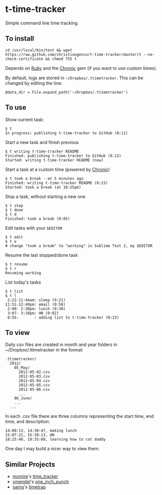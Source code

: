 # t-time-tracker

Simple command line time tracking.

To install
----------

    cd /usr/local/bin/test && wget https://raw.github.com/christiangenco/t-time-tracker/master/t --no-check-certificate && chmod 755 t

Depends on [Ruby](http://www.ruby-lang.org/en/downloads/) and the [Chronic](https://github.com/mojombo/chronic) gem (if you want to use custom times).

By default, logs are stored in `~/Dropbox/.ttimetracker`. This can be changed by editing the line:

    @data_dir = File.expand_path('~/Dropbox/.ttimetracker')

To use
------

Show current task:

    $ t
    In progress: publishing t-time-tracker to GitHub (0:11)
  
Start a new task and finish previous
  
    $ t writing t-time-tracker README 
    Finished: publishing t-time-tracker to GitHub (0:12)
    Started: writing t-time-tracker README (now)
  
Start a task at a custom time (powered by [Chronic](https://github.com/mojombo/chronic))

    $ t took a break --at 5 minutes ago
    Finished: writing t-time-tracker README (0:23)
    Started: took a break (at 10:25pm)

Stop a task, without starting a new one

    $ t stop
    $ t done
    $ t d
    Finished: took a break (0:05)
  
Edit tasks with your `$EDITOR`

    $ t edit
    $ t e
    # change "took a break" to "working" in Sublime Text 2, my $EDITOR
  
Resume the last stopped/done task

    $ t resume
    $ t r
    Resuming working

List today's tasks

    $ t list
    $ t l
     2:22-11:44am: sleep (9:21)
    11:51-12:49pm: email (0:58)
     2:00- 2:30pm: lunch (0:30)
     3:07- 3:10pm: HN (0:02)
     8:55-       : adding list to t-time-tracker (0:23)

To view
-------

Daily csv files are created in month and year folders in ~/Dropbox/.ttimetracker in the format:

    .ttimetracker/
      2012/
        05_May/
          2012-05-02.csv
          2012-05-03.csv
          2012-05-04.csv
          2012-05-05.csv
          2012-05-06.csv
          ...
        06_June/
        ...
      ...

In each .csv file there are three columns representing the start time, end time, and description:

    14:00:13, 14:30:47, making lunch
    15:07:21, 15:10:13, HN
    18:25:40, 18:35:08, learning how to cat daddy

One day I may build a nicer way to view them.

Similar Projects
------------

* [mcmire](https://github.com/mcmire)'s [time_tracker](https://github.com/mcmire/time_tracker)
* [ymendel](https://github.com/ymendel)'s [one_inch_punch](https://github.com/ymendel/one_inch_punch)
* [samg](https://github.com/samg)'s [timetrap](https://github.com/samg/timetrap)
